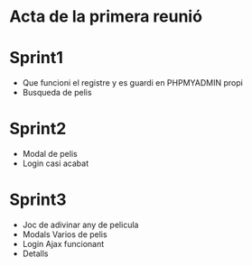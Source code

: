 # Acta de la primera reunió

# Sprint1
- Que funcioni el registre y es guardi en PHPMYADMIN propi
- Busqueda de pelis

# Sprint2
- Modal de pelis
- Login casi acabat

# Sprint3
-  Joc de adivinar any de pelicula
- Modals Varios de pelis
- Login Ajax funcionant
- Detalls


